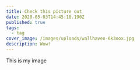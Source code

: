 ```yaml
---
title: Check this picture out
date: 2020-05-03T14:45:18.190Z
published: true
tags:
  - tag
cover_image: /images/uploads/wallhaven-6k3oox.jpg
description: Wow!
---
```

This is my image
